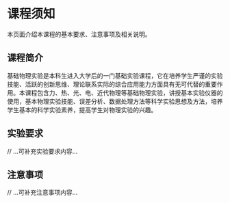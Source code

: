 # 课程须知

本页面介绍本课程的基本要求、注意事项及相关说明。

## 课程简介

基础物理实验是本科生进入大学后的一门基础实验课程，它在培养学生严谨的实验技能、活跃的创新思维、理论联系实际的综合应用能力方面具有无可代替的重要作用。本课程包含力、热、光、电、近代物理等基础物理实验，讲授基本实验仪器的使用，基本物理实验技能、误差分析、数据处理方法等科学实验思想及方法，培养学生基本的科学实验素养，提高学生对物理实验的兴趣。

## 实验要求

// ...可补充实验要求内容...

## 注意事项

// ...可补充注意事项内容...
